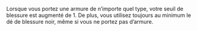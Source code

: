 ﻿---
id: subclass_cunning_ruffian_fr.md#dur-à-cuire
name: Dur à cuire
---

Lorsque vous portez une armure de n’importe quel type, votre seuil de blessure est augmenté de 1. De plus, vous utilisez toujours au minimum le dé de blessure noir, même si vous ne portez pas d’armure.


